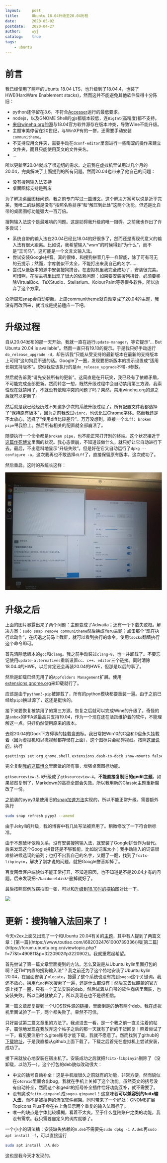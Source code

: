 ```yaml
---
layout:		post
title:		Ubuntu 18.04升级至20.04历程
date:		2020-05-02
postdate:	2020-04-27
author:		wyj
catalog:	true
tags:
    - ubuntu
---
```


# 前言

我已经使用了两年的Ubuntu 18.04 LTS，也升级到了18.04.4，也装了HWE(HardWare Enablement stacks)，然而这并不能避免其他软件显得十分陈旧：

- python还停留在3.6，不符合[Accesser](https://github.com/URenko/Accesser)运行的最低要求。
- nodejs，以及GNOME Shell的gjs都版本较低，连`BigInt`(高精度)都不支持。
- [来自winehq.org的源](https://dl.winehq.org/wine-builds/ubuntu/)与18.04官方软件源存在版本冲突，导致Wine不能升级。
- 主题审美停留在20世纪，与WinXP有的一拼，还需要手动安装`communitheme`。
- 不支持应用文件夹，需要手动在`dconf-editor`里面进行一些晦涩的操作来建立文件夹，而且只能使用英文的文件夹名。
- $\dots$

所以更新至20.04就成了很迫切的需求。之前我在虚拟机里试用过几个月的20.04，完美解决了上面提到的所有问题。然而20.04也带来了他自己的问题：

- 没有搜狗输入法支持
- 桌面图标支持是残废

为了解决桌面图标问题，我之前专门写过[一篇博文](/2019/12/15/Ubuntu%E6%A1%8C%E9%9D%A2%E5%9B%BE%E6%A0%87/)。这个解决方案可以说是近乎完美，我唯二的缺憾是没有“按照名称排序”和“解压到此处”这两个功能。但还是比自带的桌面图标功能强大一百万倍。

搜狗输入法这个是最难啃的问题。这是妨碍我升级的唯一阻碍。之前我也作出了许多尝试：

- 系统自带的输入法在20.04已经比18.04的好很多了，然而还是离现代意义的输入法有很大距离。比如说，我希望输入“wsm”的时候得到“为什么”，而不是“王司马”。这可能是一个文言文输入法。
- 尝试安装Google拼音。真的很棒，和搜狗拼音几乎一样智能，除了可有可无的云提示；然而，字库貌似不太全，不能打出来我自己的名字……
- 尝试从低版本的源中安装搜狗拼音。在虚拟机里我完全成功了，安装很完美。可惜啊，在宿主机里出现了很大的依赖问题：如果要安装搜狗拼音，必须要移除VirtualBox、TeXStudio、Stellarium、KolourPaint等等很多软件。所以放弃了这个方案。

众所周知snap会自动更新。上周communitheme就自动变成了20.04的主题，我没有再改回来，就当成是提前适应一下吧。

# 升级过程

自从20.04发布的那一天开始，我就一直在运行`update-manager`，等它提示“... But Ubuntu 20.04 is available”。然而一直只有19.10的提示。于是我只好手动运行`do_release_upgrade -d`，却告诉我“只能从受支持的最新版本在最新的支持版本上可用”这句狗屁不通的话。Google了一圈，发现要把新版本的提示设置成“适用长期支持版本”。貌似我应该执行的是`do_release_upgrade`不带`-d`参数。

然后就告诉我“请先安装所有的更新”。这简直是在开玩笑，我已经有了依赖矛盾，不可能完成全部更新。然而转念一想，既然升级过程中会自动禁用第三方源，我索性现在就禁用了，不就没有依赖冲突的问题了吗？果然，禁用winehq.org的源之后就可以更新了。

然后就是我已经经历过不知道多少次的系统升级过程了。所有配置文件我都选择了“保持原有版本”，因为之前我改过`vimrc`，也[优化过Chrome字体](https://www.luogu.com.cn/blog/ljf-cnyali/linux-zi-ti-xuan-ran-di-xiu-fu-yu-gai-shan)。然而我还是不太放心，选择了“使用diff比较差异”。万万没想到，直接一个`diff: broken pipe`甩我脸上。然后所有相关的配置就全部崩溃了。

随便执行一个命令都是`broken pipe`，也不能正常打开别的终端。这个状况接近于[这篇作死博文](/2019/04/29/linux%E8%8A%B1%E5%BC%8F%E4%BD%9C%E6%AD%BB/)里面的状况。我心态很崩，不知道该做什么，就只好让它自动进行下去。最后，不出意料地显示“升级失败”。但是好在它又自动运行了`dpkg --configure -a`，这次我再也不敢选择`diff`了，直接保留原有版本。这次成功了。

然后重启。这时的系统长这样：

![](/img/20200427/1.jpg)

# 升级之后

上面的图片暴露出来了两个问题：主题变成了Adwaita；还有一个下载失败框。解决方案：`sudo snap remove communitheme`然后换成Yaru主题；点击那个“现在执行此动作”，在闪退之前马上截屏，就可以看到执行的命令。使用`tsocks`翻墙执行这个命令即可。

首先清除低版本的`gcc`和`clang`。我之前手动装过`clang-8`，也一并卸载了。不要忘记使用`update-alternatives`重新设置`cc`、`c++`、`editor`三个链接。同时清除18.04.4的HWE，以后肯定还会再装20.04的HWE，但那是以后的事了。

然后是卸载已经无用了的`Appfolders Management`扩展。使用[extensions.gnome.org](https://extensions.gnome.org)来卸载就行了。

应该是由于`python3-pip`被卸载了，所有的python模块都要重装一遍。由于之前已经给`pip3`换过源了，这还是挺快的。

接下来要恢复被禁用了的第三方源。恢复之后就可以完成Wine的升级了。奇怪的是`anbox`的PPA源最高只支持19.04，作为一个现在还在活跃维护着的软件，不能理解这一点。只好仍然使用原来的版本。

去除20.04的Dock下方碍事的挂载盘图标。我日常把Win10的C盘和D盘永久挂载着（因为虚拟机和以撒视频都存储在上面），这个图标只会妨碍视线。按照[这里说的](https://www.omgubuntu.co.uk/2019/11/hide-mounted-drives-ubuntu-dock)，执行
```bash
gsettings set org.gnome.shell.extensions.dash-to-dock show-mounts false
```

完全复制[我的这篇博文](/2019/12/15/Ubuntu%E6%A1%8C%E9%9D%A2%E5%9B%BE%E6%A0%87/)里面做的所有事，增强桌面图标功能。

`gtksourceview-3.0`升级成了`gtksourceview-4`，**不能直接复制旧的gedit主题**。如果贸然复制了，Markdown的高亮全部会失效。所以我用新的Classic主题重新魔改了一份。

[之前](/2019/05/16/APIOTHUSC219%E6%B8%B8%E8%AE%B0/#daysnext-2)装的pypy3是使用旧的[snap加速方法](/2019/04/19/snap%E5%8A%A0%E9%80%9F%E6%96%B9%E6%B3%95/)实现的，所以不能正常升级。需要额外执行
```bash
sudo snap refresh pypy3 --amend 
```

由于Jekyll的升级，我的博客中有几处写法被弃用了。稍微修改了一下符合新标准。

由于不想破坏依赖关系，没有安装搜狗输入法，就安装了Google拼音作为替代。后来发现这个Google拼音还是不够智能，比如说词库太小；我手动输入的词语很难排进候选词的前列；也打不出我自己的名字，又翻了一翻，找到了`fcitx-libpinyin`，解决了刚才说的问题，就把Google拼音卸掉了。

百度网盘客户端貌似不能正常打开，不知道原因，也不知道是不是20.04才有的问题。后来发现把`~/baidunetdisk*`删掉就好了。

最后按照惯例放摆拍图一张，可以和[升级到18.10时的摆拍图](/2018/12/22/Ubuntu18.10%E8%AF%95%E7%94%A8/)对比一下。

![](https://i.loli.net/2020/04/27/tVQ72p31Ag6XGnE.png)

# 更新：搜狗输入法回来了！

今天v2ex上面又出现了一个和Ubuntu 20.04有关的[主题](https://www.v2ex.com/t/667887#;)，其中有人提到了两篇文章：[第一篇](https://www.toutiao.com/i6820324761000739336/)和[第二篇](https://forum.ubuntu.org.cn/viewtopic.php?f=77&t=490811&p=3220902#p3220902)。我就重燃起希望。

首先尝试了第一篇文章里面提到的方法。怎么**又**说是从Ubuntu kylin里面打包的啊？还TM“内置的搜狗输入法”？我之前还为了这个特地安装了Ubuntu kylin 20.04，在里面安装了`mlocate`，搜遍了整个系统也没有找到`sogou`这个关键词。我还不放心，换用`find`再次搜索了一遍，还是什么都没有！然后又去优麒麟的官方源上找了一圈，只有一个无法安装的deb。然后试着从自带的软件商店里面装，也安装失败。所以当时就放弃了。所以我现在也不是很相信。

第一篇文章反复提到一个UOS软件源的[链接](http://uos-packages.deepin.com/uos/pool/non-free/s/sogouimebs/)，里面倒是的确有两个deb。我在虚拟机里面试验了一下，两个都失败了。果然不可信。

只好尝试第二篇文章里的方法了。我点进去一看，是一个我之前一直关注着的帖子，震惊地发现在我放弃这个帖子之后的那一天就有了新的干货回复！照着尝试了一下，看见要注册什么gitee账号才能下载，我就不愿意了。然而找到了github的[下载地址](https://github.com/laomocode/fcitx-sogouimebs/releases/download/v2.0.0.38-debian/sogouimebs.deb)，于是我直接从github上面下载了。下载之后首先在虚拟机上尝试安装，成功了。

接下来就放心地安装在宿主机了。安装成功之后就把`fcitx-libpinyin`删除了（没卸载，以防万一）。这个打包的deb貌似改动很大：

- 中文的括号自动补全！这是手机版很久之前就有的功能，非常方便，然而貌似在`c4droid`里面会出bug，我就在手机上关掉了这个功能。虽然英文的括号没有自动补全，然而这个和gedit的括号补全插件恰好功能互补，就不需要了。
- 没有魔改`fcitx-qimpanel`成`sogou-qimpanel`！这意味着**可以兼容别的fcitx输入法**，而不是被搜狗的流氓软件绑架。同时带来了一个好处：GNOME扩展Topicons Plus不会在右上角显示两个重复的输入法图标了。
- 唯一的缺点是字体比较模糊，看着不太爽。至于什么登陆账户之类的功能，我没有需求。我只需要自定义的词库就够了。

一个小小的语法糖：安装缺失依赖的`A.deb`不需要先`sudo dpkg -i A.deb`再`sudo apt install -f`，可以直接运行
```bash
sudo apt install ./A.deb
```
这也是我今天才发现的。
